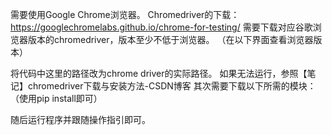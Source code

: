需要使用Google Chrome浏览器。
Chromedriver的下载：https://googlechromelabs.github.io/chrome-for-testing/
需要下载对应谷歌浏览器版本的chromedriver，版本至少不低于浏览器。
（在以下界面查看浏览器版本）


将代码中这里的路径改为chrome driver的实际路径。
如果无法运行，参照【笔记】chromedriver下载与安装方法-CSDN博客
其次需要下载以下所需的模块：
（使用pip install即可）

随后运行程序并跟随操作指引即可。
